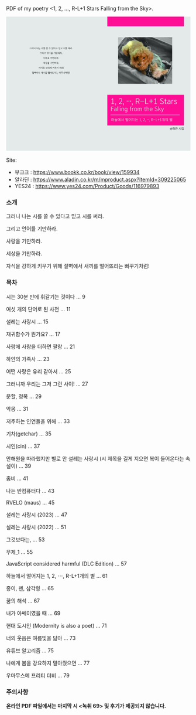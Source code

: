 PDF of my poetry <1, 2, ..., R-L+1 Stars Falling from the Sky>.

![시집겉표지 복사.jpg](./img/pyoji.jpg)

Site: 
* 부크크 : https://www.bookk.co.kr/book/view/159934
* 알라딘 : https://www.aladin.co.kr/m/mproduct.aspx?ItemId=309225065
* YES24 : https://www.yes24.com/Product/Goods/116979893

### 소개

그러니 나는 시를 쓸 수 있다고 믿고 시를 써라.

그리고 언어를 기만하라.

사랑을 기만하라.

세상을 기만하라.

자식을 강하게 키우기 위해 절벽에서 새끼를 떨어뜨리는 뻐꾸기처럼!

### 목차

시는 30분 만에 휘갈기는 것이다 … 9

여섯 개의 단어로 된 사전 … 11

설레는 사랑시 … 15

재귀함수가 뭔가요? … 17

사랑에 사랑을 더하면 팔랑 … 21

하얀의 가족사 … 23

어떤 사랑은 유리 같아서 … 25

그러니까 우리는 그저 그런 사이! … 27

분할, 정복 … 29

악몽 … 31

저주하는 인연들을 위해 … 33

기차(getchar) … 35

시인(cin) … 37

안해원을 따라했지만 별로 안 설레는 사랑시 (시 제목을 길게 지으면 복이 들어온다는 속설이) … 39

좀비 … 41

나는 반컴퓨터다 … 43

RVELO (maus) … 45

설레는 사랑시 (2023) … 47

설레는 사랑시 (2022) … 51

그것보다는, … 53

무제_1 … 55

JavaScript considered harmful (DLC Edition) … 57

하늘에서 떨어지는 1, 2, ⋯, R-L+1개의 별 … 61

종이, 펜, 삼각형 … 65

꿈의 해석 … 67

내가 아쎄이였을 때 … 69

현대 도시인 (Modernity is also a poet) … 71

너의 웃음은 여름빛을 닮아 … 73

유튜브 알고리즘 … 75

나에게 봄을 강요하지 말아줬으면 … 77

우마무스메 프리티 더비 … 79

### 주의사항

**온라인 PDF 파일에서는 마지막 시 <녹취 69> 및 후기가 제공되지 않습니다.**
